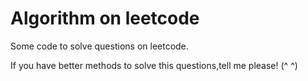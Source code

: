 # Algorithm on leetcode

Some code to solve questions on leetcode.

If you have better methods to solve this questions,tell me please!  (^ ^)
